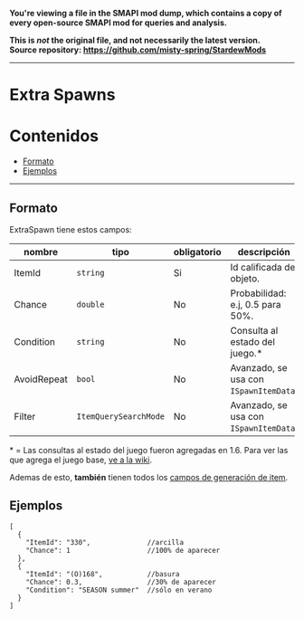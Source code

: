 **You're viewing a file in the SMAPI mod dump, which contains a copy of every open-source SMAPI mod
for queries and analysis.**

**This is _not_ the original file, and not necessarily the latest version.**  
**Source repository: https://github.com/misty-spring/StardewMods**

----

# Extra Spawns

# Contenidos

* [Formato](#formato)
* [Ejemplos](#ejemplos)

--------------------

## Formato

ExtraSpawn tiene estos campos:

| nombre      | tipo                  | obligatorio | descripción                            |
|-------------|-----------------------|-------------|----------------------------------------|
| ItemId      | `string`              | Si          | Id calificada del objeto.              |
| Chance      | `double`              | No          | Probabilidad: e.j, 0.5 para 50%.       |
| Condition   | `string`              | No          | Consulta al estado del juego.\*        |
| AvoidRepeat | `bool`                | No          | Avanzado, se usa con `ISpawnItemData`. |
| Filter      | `ItemQuerySearchMode` | No          | Avanzado, se usa con `ISpawnItemData`. |

\* = Las consultas al estado del juego fueron agregadas en 1.6. Para ver las que agrega el juego base, [ve a la wiki](https://stardewvalleywiki.com/Modding:Game_state_queries).

Ademas de esto, **también** tienen todos los [campos de generación de item](https://stardewvalleywiki.com/Modding:Item_queries#Item_spawn_fields).


## Ejemplos


```jsonc
[
  {
    "ItemId": "330",              //arcilla
    "Chance": 1                   //100% de aparecer
  },
  {
    "ItemId": "(O)168",           //basura
    "Chance": 0.3,                //30% de aparecer
    "Condition": "SEASON summer"  //sólo en verano
  }
]
```